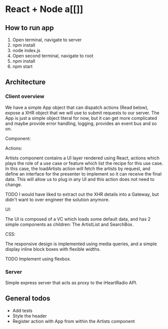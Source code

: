 # React + Node a[[]]

## How to run app

1. Open terminal, navigate to server
2. npm install
3. node index.js
4. Open second terminal, navigate to root
5. npm install
6. npm start

## Architecture

### Client overview

We have a simple App object that can dispatch actions (Read below), expose a XHR object that we will use to submit requests to our server. The App is just a simple object literal for now, but it can get more complicated and maybe provide error handling, logging, provides an event bus and so on.

Component:

Actions:

Artists component contains a UI layer rendered using React, actions which plays the role of a use case or feature which 
list the recipe for this use case.
In this case, the loadArtists action will fetch the artists by request, and define an interface for the presenter to implement so it can receive the final data.
This will allow us to plug in any UI and this action does not need to change.

TODO I would have liked to extract out the XHR details into a Gateway, but didn't want to over engineer the solution anymore.

UI:

The UI is composed of a VC which loads some default data, and has 2 simple components as children: The ArtistList and SearchBox.

CSS:

The responsive design is implemented using media queries, and a simple display inline block boxes with flexible widths. 

TODO Implement using flexbox.

### Server
Simple express server that acts as proxy to the iHeartRadio API.

## General todos

- Add tests
- Style the header
- Register action with App from within the Artists component

